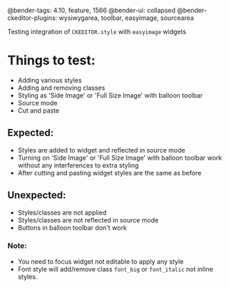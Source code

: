 @bender-tags: 4.10, feature, 1566
@bender-ui: collapsed
@bender-ckeditor-plugins: wysiwygarea, toolbar, easyimage, sourcearea

Testing integration of `CKEDITOR.style` with `easyimage` widgets

# Things to test:
- Adding various styles
- Adding and removing classes
- Styling as 'Side Image' or 'Full Size Image' with balloon toolbar
- Source mode
- Cut and paste

## Expected:
- Styles are added to widget and reflected in source mode
- Turning on 'Side Image' or 'Full Size Image' with balloon toolbar work without any interferences to extra styling
- After cutting and pasting widget styles are the same as before

## Unexpected:
- Styles/classes are not applied
- Styles/classes are not reflected in source mode
- Buttons in balloon toolbar don't work

### Note:
- You need to focus widget not editable to apply any style
- Font style will add/remove class `font_big` or `font_italic` not inline styles.
